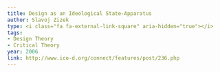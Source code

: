 ```yaml
---
title: Design as an Ideological State-Apparatus
author: Slavoj Zizek
type: <i class="fa fa-external-link-square" aria-hidden="true"></i>
tags:
- Design Theory
- Critical Theory
year: 2006
link: http://www.ico-d.org/connect/features/post/236.php
---
```

